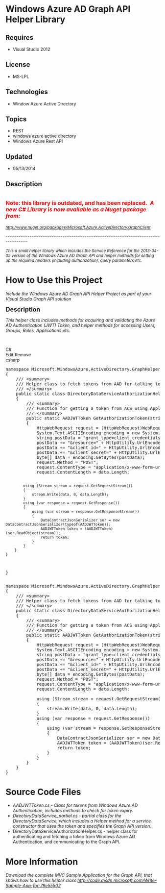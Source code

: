 # Windows Azure AD Graph API Helper Library
## Requires
- Visual Studio 2012
## License
- MS-LPL
## Technologies
- Window Azure Active Directory
## Topics
- REST
- windows azure active directory
- Windows Azure Rest API
## Updated
- 05/13/2014
## Description

<h1><span style="color:#ff0000; font-size:large">Note: this library is outdated, and has been replaced.&nbsp;&nbsp;<em>A new C# Library is now available&nbsp;as a Nuget package from:</em></span></h1>
<p><span style="font-size:small"><em><a href="http://www.nuget.org/packages/Microsoft.Azure.ActiveDirectory.GraphClient">http://www.nuget.org/packages/Microsoft.Azure.ActiveDirectory.GraphClient</a></em></span></p>
<p><span style="font-size:small"><em>------------------------------------------------------------------------------------------------<br>
</em></span></p>
<p><span style="font-size:small"><em>This a small helper library which includes the Service Reference for the&nbsp;2013-04-05 version of the Windows Azure AD Graph API&nbsp;and helper methods for setting up the required headers (including authorization), query
 parameters etc.</em></span></p>
<h1><span>How to Use this Project</span></h1>
<p><em>Include the Windows Azure AD Graph API Helper Project as part of your Visual Studio Graph API solution</em></p>
<p><span style="font-size:20px; font-weight:bold">Description</span></p>
<p><em>This helper class includes methods for acquiring and validating the Azure AD Authentication (JWT) Token, and helper methods for accessing Users, Groups, Roles, Applications etc.</em></p>
<p>&nbsp;</p>
<div class="scriptcode">
<div class="pluginEditHolder" pluginCommand="mceScriptCode">
<div class="title"><span>C#</span></div>
<div class="pluginLinkHolder"><span class="pluginEditHolderLink">Edit</span>|<span class="pluginRemoveHolderLink">Remove</span></div>
<span class="hidden">csharp</span>
<pre class="hidden">namespace Microsoft.WindowsAzure.ActiveDirectory.GraphHelper
{
    /// &lt;summary&gt;
    /// Helper class to fetch tokens from AAD for talking to AAD Graph Service.
    /// &lt;/summary&gt;
    public static class DirectoryDataServiceAuthorizationHelper
    {
        /// &lt;summary&gt;
        /// Function for getting a token from ACS using Application Service principal Id and Password.
        /// &lt;/summary&gt;
        public static AADJWTToken GetAuthorizationToken(string tenantName, string appPrincipalId, string password)
        {
            HttpWebRequest request = (HttpWebRequest)WebRequest.Create(String.Format(StringConstants.AzureADSTSURL, tenantName));
            System.Text.ASCIIEncoding encoding = new System.Text.ASCIIEncoding();
            string postData = &quot;grant_type=client_credentials&quot;;            
            postData &#43;= &quot;&amp;resource=&quot; &#43; HttpUtility.UrlEncode(StringConstants.GraphPrincipalId);
            postData &#43;= &quot;&amp;client_id=&quot; &#43; HttpUtility.UrlEncode(appPrincipalId);
            postData &#43;= &quot;&amp;client_secret=&quot; &#43; HttpUtility.UrlEncode(password);
            byte[] data = encoding.GetBytes(postData);
            request.Method = &quot;POST&quot;;
            request.ContentType = &quot;application/x-www-form-urlencoded&quot;;
            request.ContentLength = data.Length;

            using (Stream stream = request.GetRequestStream())
            {
                stream.Write(data, 0, data.Length);
            }
            using (var response = request.GetResponse())
            {
                using (var stream = response.GetResponseStream())
                {
                    DataContractJsonSerializer ser = new DataContractJsonSerializer(typeof(AADJWTToken));
                    AADJWTToken token = (AADJWTToken)(ser.ReadObject(stream));
                    return token;
                }
            }
        }
    }
} </pre>
<div class="preview">
<pre class="csharp"><span class="cs__keyword">namespace</span>&nbsp;Microsoft.WindowsAzure.ActiveDirectory.GraphHelper&nbsp;
{&nbsp;
&nbsp;&nbsp;&nbsp;&nbsp;<span class="cs__com">///&nbsp;&lt;summary&gt;</span>&nbsp;
&nbsp;&nbsp;&nbsp;&nbsp;<span class="cs__com">///&nbsp;Helper&nbsp;class&nbsp;to&nbsp;fetch&nbsp;tokens&nbsp;from&nbsp;AAD&nbsp;for&nbsp;talking&nbsp;to&nbsp;AAD&nbsp;Graph&nbsp;Service.</span>&nbsp;
&nbsp;&nbsp;&nbsp;&nbsp;<span class="cs__com">///&nbsp;&lt;/summary&gt;</span>&nbsp;
&nbsp;&nbsp;&nbsp;&nbsp;<span class="cs__keyword">public</span>&nbsp;<span class="cs__keyword">static</span>&nbsp;<span class="cs__keyword">class</span>&nbsp;DirectoryDataServiceAuthorizationHelper&nbsp;
&nbsp;&nbsp;&nbsp;&nbsp;{&nbsp;
&nbsp;&nbsp;&nbsp;&nbsp;&nbsp;&nbsp;&nbsp;&nbsp;<span class="cs__com">///&nbsp;&lt;summary&gt;</span>&nbsp;
&nbsp;&nbsp;&nbsp;&nbsp;&nbsp;&nbsp;&nbsp;&nbsp;<span class="cs__com">///&nbsp;Function&nbsp;for&nbsp;getting&nbsp;a&nbsp;token&nbsp;from&nbsp;ACS&nbsp;using&nbsp;Application&nbsp;Service&nbsp;principal&nbsp;Id&nbsp;and&nbsp;Password.</span>&nbsp;
&nbsp;&nbsp;&nbsp;&nbsp;&nbsp;&nbsp;&nbsp;&nbsp;<span class="cs__com">///&nbsp;&lt;/summary&gt;</span>&nbsp;
&nbsp;&nbsp;&nbsp;&nbsp;&nbsp;&nbsp;&nbsp;&nbsp;<span class="cs__keyword">public</span>&nbsp;<span class="cs__keyword">static</span>&nbsp;AADJWTToken&nbsp;GetAuthorizationToken(<span class="cs__keyword">string</span>&nbsp;tenantName,&nbsp;<span class="cs__keyword">string</span>&nbsp;appPrincipalId,&nbsp;<span class="cs__keyword">string</span>&nbsp;password)&nbsp;
&nbsp;&nbsp;&nbsp;&nbsp;&nbsp;&nbsp;&nbsp;&nbsp;{&nbsp;
&nbsp;&nbsp;&nbsp;&nbsp;&nbsp;&nbsp;&nbsp;&nbsp;&nbsp;&nbsp;&nbsp;&nbsp;HttpWebRequest&nbsp;request&nbsp;=&nbsp;(HttpWebRequest)WebRequest.Create(String.Format(StringConstants.AzureADSTSURL,&nbsp;tenantName));&nbsp;
&nbsp;&nbsp;&nbsp;&nbsp;&nbsp;&nbsp;&nbsp;&nbsp;&nbsp;&nbsp;&nbsp;&nbsp;System.Text.ASCIIEncoding&nbsp;encoding&nbsp;=&nbsp;<span class="cs__keyword">new</span>&nbsp;System.Text.ASCIIEncoding();&nbsp;
&nbsp;&nbsp;&nbsp;&nbsp;&nbsp;&nbsp;&nbsp;&nbsp;&nbsp;&nbsp;&nbsp;&nbsp;<span class="cs__keyword">string</span>&nbsp;postData&nbsp;=&nbsp;<span class="cs__string">&quot;grant_type=client_credentials&quot;</span>;&nbsp;&nbsp;&nbsp;&nbsp;&nbsp;&nbsp;&nbsp;&nbsp;&nbsp;&nbsp;&nbsp;&nbsp;&nbsp;
&nbsp;&nbsp;&nbsp;&nbsp;&nbsp;&nbsp;&nbsp;&nbsp;&nbsp;&nbsp;&nbsp;&nbsp;postData&nbsp;&#43;=&nbsp;<span class="cs__string">&quot;&amp;resource=&quot;</span>&nbsp;&#43;&nbsp;HttpUtility.UrlEncode(StringConstants.GraphPrincipalId);&nbsp;
&nbsp;&nbsp;&nbsp;&nbsp;&nbsp;&nbsp;&nbsp;&nbsp;&nbsp;&nbsp;&nbsp;&nbsp;postData&nbsp;&#43;=&nbsp;<span class="cs__string">&quot;&amp;client_id=&quot;</span>&nbsp;&#43;&nbsp;HttpUtility.UrlEncode(appPrincipalId);&nbsp;
&nbsp;&nbsp;&nbsp;&nbsp;&nbsp;&nbsp;&nbsp;&nbsp;&nbsp;&nbsp;&nbsp;&nbsp;postData&nbsp;&#43;=&nbsp;<span class="cs__string">&quot;&amp;client_secret=&quot;</span>&nbsp;&#43;&nbsp;HttpUtility.UrlEncode(password);&nbsp;
&nbsp;&nbsp;&nbsp;&nbsp;&nbsp;&nbsp;&nbsp;&nbsp;&nbsp;&nbsp;&nbsp;&nbsp;<span class="cs__keyword">byte</span>[]&nbsp;data&nbsp;=&nbsp;encoding.GetBytes(postData);&nbsp;
&nbsp;&nbsp;&nbsp;&nbsp;&nbsp;&nbsp;&nbsp;&nbsp;&nbsp;&nbsp;&nbsp;&nbsp;request.Method&nbsp;=&nbsp;<span class="cs__string">&quot;POST&quot;</span>;&nbsp;
&nbsp;&nbsp;&nbsp;&nbsp;&nbsp;&nbsp;&nbsp;&nbsp;&nbsp;&nbsp;&nbsp;&nbsp;request.ContentType&nbsp;=&nbsp;<span class="cs__string">&quot;application/x-www-form-urlencoded&quot;</span>;&nbsp;
&nbsp;&nbsp;&nbsp;&nbsp;&nbsp;&nbsp;&nbsp;&nbsp;&nbsp;&nbsp;&nbsp;&nbsp;request.ContentLength&nbsp;=&nbsp;data.Length;&nbsp;
&nbsp;
&nbsp;&nbsp;&nbsp;&nbsp;&nbsp;&nbsp;&nbsp;&nbsp;&nbsp;&nbsp;&nbsp;&nbsp;<span class="cs__keyword">using</span>&nbsp;(Stream&nbsp;stream&nbsp;=&nbsp;request.GetRequestStream())&nbsp;
&nbsp;&nbsp;&nbsp;&nbsp;&nbsp;&nbsp;&nbsp;&nbsp;&nbsp;&nbsp;&nbsp;&nbsp;{&nbsp;
&nbsp;&nbsp;&nbsp;&nbsp;&nbsp;&nbsp;&nbsp;&nbsp;&nbsp;&nbsp;&nbsp;&nbsp;&nbsp;&nbsp;&nbsp;&nbsp;stream.Write(data,&nbsp;<span class="cs__number">0</span>,&nbsp;data.Length);&nbsp;
&nbsp;&nbsp;&nbsp;&nbsp;&nbsp;&nbsp;&nbsp;&nbsp;&nbsp;&nbsp;&nbsp;&nbsp;}&nbsp;
&nbsp;&nbsp;&nbsp;&nbsp;&nbsp;&nbsp;&nbsp;&nbsp;&nbsp;&nbsp;&nbsp;&nbsp;<span class="cs__keyword">using</span>&nbsp;(var&nbsp;response&nbsp;=&nbsp;request.GetResponse())&nbsp;
&nbsp;&nbsp;&nbsp;&nbsp;&nbsp;&nbsp;&nbsp;&nbsp;&nbsp;&nbsp;&nbsp;&nbsp;{&nbsp;
&nbsp;&nbsp;&nbsp;&nbsp;&nbsp;&nbsp;&nbsp;&nbsp;&nbsp;&nbsp;&nbsp;&nbsp;&nbsp;&nbsp;&nbsp;&nbsp;<span class="cs__keyword">using</span>&nbsp;(var&nbsp;stream&nbsp;=&nbsp;response.GetResponseStream())&nbsp;
&nbsp;&nbsp;&nbsp;&nbsp;&nbsp;&nbsp;&nbsp;&nbsp;&nbsp;&nbsp;&nbsp;&nbsp;&nbsp;&nbsp;&nbsp;&nbsp;{&nbsp;
&nbsp;&nbsp;&nbsp;&nbsp;&nbsp;&nbsp;&nbsp;&nbsp;&nbsp;&nbsp;&nbsp;&nbsp;&nbsp;&nbsp;&nbsp;&nbsp;&nbsp;&nbsp;&nbsp;&nbsp;DataContractJsonSerializer&nbsp;ser&nbsp;=&nbsp;<span class="cs__keyword">new</span>&nbsp;DataContractJsonSerializer(<span class="cs__keyword">typeof</span>(AADJWTToken));&nbsp;
&nbsp;&nbsp;&nbsp;&nbsp;&nbsp;&nbsp;&nbsp;&nbsp;&nbsp;&nbsp;&nbsp;&nbsp;&nbsp;&nbsp;&nbsp;&nbsp;&nbsp;&nbsp;&nbsp;&nbsp;AADJWTToken&nbsp;token&nbsp;=&nbsp;(AADJWTToken)(ser.ReadObject(stream));&nbsp;
&nbsp;&nbsp;&nbsp;&nbsp;&nbsp;&nbsp;&nbsp;&nbsp;&nbsp;&nbsp;&nbsp;&nbsp;&nbsp;&nbsp;&nbsp;&nbsp;&nbsp;&nbsp;&nbsp;&nbsp;<span class="cs__keyword">return</span>&nbsp;token;&nbsp;
&nbsp;&nbsp;&nbsp;&nbsp;&nbsp;&nbsp;&nbsp;&nbsp;&nbsp;&nbsp;&nbsp;&nbsp;&nbsp;&nbsp;&nbsp;&nbsp;}&nbsp;
&nbsp;&nbsp;&nbsp;&nbsp;&nbsp;&nbsp;&nbsp;&nbsp;&nbsp;&nbsp;&nbsp;&nbsp;}&nbsp;
&nbsp;&nbsp;&nbsp;&nbsp;&nbsp;&nbsp;&nbsp;&nbsp;}&nbsp;
&nbsp;&nbsp;&nbsp;&nbsp;}&nbsp;
}&nbsp;</pre>
</div>
</div>
</div>
<h1><span>Source Code Files</span></h1>
<ul>
<li><em>AADJWTToken.cs - Class for&nbsp;tokens from Windows Azure AD Authentication, includes methods to check for token expiry.</em>
</li><li><em><em>DirectoryDataService_partial.cs - partial class for the DirectoryDataService, which includes a Helper method for a service constructor that uses the token and&nbsp;specifies the Graph API version.</em></em>
</li><li>DirectoryDataServiceAuthorizationHelper.cs - helper class for authenticating and fetching a token from Windows Azure AD Authentication, and communicating to the Graph API.
</li></ul>
<h1>More Information</h1>
<p><em>Download the complete MVC Sample Application for the Graph API, that shows how to use this helper class
<a href="http://code.msdn.microsoft.com/Write-Sample-App-for-79e55502">http://code.msdn.microsoft.com/Write-Sample-App-for-79e55502</a></em></p>
